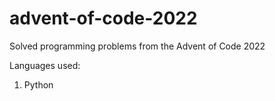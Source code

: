 # advent-of-code-2022

Solved programming problems from the Advent of Code 2022

Languages used:
1. Python
